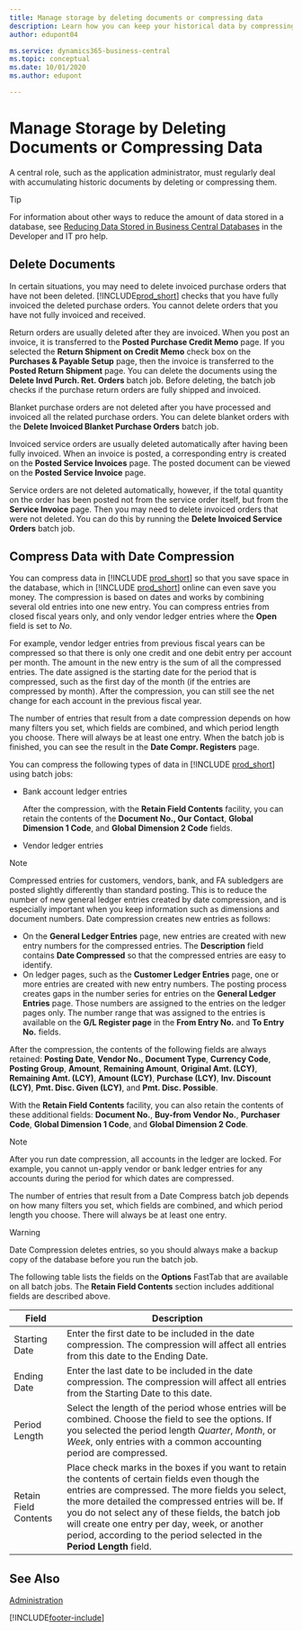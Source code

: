 ```yaml
---
title: Manage storage by deleting documents or compressing data
description: Learn how you can keep your historical data by compressing ledger entries, or delete it.
author: edupont04

ms.service: dynamics365-business-central
ms.topic: conceptual
ms.date: 10/01/2020
ms.author: edupont

---
```

# Manage Storage by Deleting Documents or Compressing Data

A central role, such as the application administrator, must regularly deal with accumulating historic documents by deleting or compressing them.  

> [!TIP]
> For information about other ways to reduce the amount of data stored in a database, see [Reducing Data Stored in Business Central Databases](/dynamics365/business-central/dev-itpro/administration/database-reduce-data) in the Developer and IT pro help.

## Delete Documents

In certain situations, you may need to delete invoiced purchase orders that have not been deleted. [!INCLUDE[prod_short](includes/prod_short.md)] checks that you have fully invoiced the deleted purchase orders. You cannot delete orders that you have not fully invoiced and received.  

Return orders are usually deleted after they are invoiced. When you post an invoice, it is transferred to the **Posted Purchase Credit Memo** page. If you selected the **Return Shipment on Credit Memo** check box on the **Purchases & Payable Setup** page, then the invoice is transferred to the **Posted Return Shipment** page. You can delete the documents using the **Delete Invd Purch. Ret. Orders** batch job. Before deleting, the batch job checks if the purchase return orders are fully shipped and invoiced.  

Blanket purchase orders are not deleted after you have processed and invoiced all the related purchase orders. You can delete blanket orders with the **Delete Invoiced Blanket Purchase Orders** batch job.  

Invoiced service orders are usually deleted automatically after having been fully invoiced. When an invoice is posted, a corresponding entry is created on the **Posted Service Invoices** page. The posted document can be viewed on the **Posted Service Invoice** page.  

Service orders are not deleted automatically, however, if the total quantity on the order has been posted not from the service order itself, but from the **Service Invoice** page. Then you may need to delete invoiced orders that were not deleted. You can do this by running the **Delete Invoiced Service Orders** batch job.  

## Compress Data with Date Compression

You can compress data in [!INCLUDE [prod_short](includes/prod_short.md)] so that you save space in the database, which in [!INCLUDE [prod_short](includes/prod_short.md)] online can even save you money. The compression is based on dates and works by combining several old entries into one new entry. You can compress entries from closed fiscal years only, and only vendor ledger entries where the **Open** field is set to *No*.  

For example, vendor ledger entries from previous fiscal years can be compressed so that there is only one credit and one debit entry per account per month. The amount in the new entry is the sum of all the compressed entries. The date assigned is the starting date for the period that is compressed, such as the first day of the month (if the entries are compressed by month). After the compression, you can still see the net change for each account in the previous fiscal year.

The number of entries that result from a date compression depends on how many filters you set, which fields are combined, and which period length you choose. There will always be at least one entry. When the batch job is finished, you can see the result in the **Date Compr. Registers** page.

You can compress the following types of data in [!INCLUDE [prod_short](includes/prod_short.md)] using batch jobs:

* Bank account ledger entries

  After the compression, with the **Retain Field Contents** facility, you can retain the contents of the **Document No., Our Contact**, **Global Dimension 1 Code**, and **Global Dimension 2 Code** fields.
* Vendor ledger entries

> [!NOTE]
> Compressed entries for customers, vendors, bank, and FA subledgers are posted slightly differently than standard posting. This is to reduce the number of new general ledger entries created by date compression, and is especially important when you keep information such as dimensions and document numbers. Date compression creates new entries as follows:
>* On the **General Ledger Entries** page, new entries are created with new entry numbers for the compressed entries. The **Description** field contains **Date Compressed** so that the compressed entries are easy to identify. 
>* On ledger pages, such as the **Customer Ledger Entries** page, one or more entries are created with new entry numbers. 
> The posting process creates gaps in the number series for entries on the **General Ledger Entries** page. Those numbers are assigned to the entries on the ledger pages only. The number range that was assigned to the entries is available on the **G/L Register page**  in the **From Entry No.** and **To Entry No.** fields. 

After the compression, the contents of the following fields are always retained: **Posting Date**, **Vendor No.**, **Document Type**, **Currency Code**, **Posting Group**, **Amount**, **Remaining Amount**, **Original Amt. (LCY)**, **Remaining Amt. (LCY)**, **Amount (LCY)**, **Purchase (LCY)**, **Inv. Discount (LCY)**, **Pmt. Disc. Given (LCY)**, and **Pmt. Disc. Possible**.

  With the **Retain Field Contents** facility, you can also retain the contents of these additional fields: **Document No.**, **Buy-from Vendor No.**, **Purchaser Code**, **Global Dimension 1 Code**, and **Global Dimension 2 Code**.

> [!NOTE]
> After you run date compression, all accounts in the ledger are locked. For example, you cannot un-apply vendor or bank ledger entries for any accounts during the period for which dates are compressed.

<!--* General ledger entries
* Customer ledger entries-->
<!--* Fixed asset ledger entries
* G/L budget entries
* VAT entries

  After the compression the contents of the following fields are always retained: **Posting Date**, **Type**, **Closed**, **Gen. Bus. Posting Group**, **Gen. Prod. Posting Group**, **VAT Calculation Type**, **Base**, and **Amount**.

  With the **Retain Field Contents** facility, you can also retain the contents of the following additional fields: **Document No.**, **Bill-to/Pay-to No.**, **EU 3-Party Trade**, **Country/Region Code**, and **Internal Ref. No.**.
* Insurance ledger entries
* Maintenance ledger entries
* Resource ledger entries

  After the compression, the contents of the following fields are retained: **Posting Date**, **Resource No.**, **Resource Group No.**, **Entry Type**, **Quantity**, **Total Cost**, **Total Price**, and **Chargeable**.

  With the **Retain Field Contents** facility, you can also retain the contents of the following additional fields: **Document No.**, **Work Type Code**, **Job No.**, **Unit of Measure Code**, **Source Type**, **Source No.**. **Chargeable**, **
* Warehouse entries

  After the compression the contents of the following fields are always retained: **Registering Date**, **Location Code**, **Zone Code**, **Bin Code**, **Item No.**, **Quantity**, **Qty. (Base)**, **Bin Type Code**, **Entry Type**, **Variant Code**, **Qty. per Unit of Measure**, **Unit of Measure Code**, **Warranty Date**, **Expiration Date**, **Cubage**, and **Weight**.

  With the **Retain Field Contents** facility, you can also retain the contents of the **Serial No.** and **Lot No.** fields. -->

The number of entries that result from a Date Compress batch job depends on how many filters you set, which fields are combined, and which period length you choose. There will always be at least one entry. 

> [!WARNING]
> Date Compression deletes entries, so you should always make a backup copy of the database before you run the batch job.

The following table lists the fields on the **Options** FastTab that are available on all batch jobs. The **Retain Field Contents** section includes additional fields are described above.

|Field  |Description  |
|-------|-------------|
|Starting Date     |Enter the first date to be included in the date compression. The compression will affect all entries from this date to the Ending Date.|
|Ending Date     |Enter the last date to be included in the date compression. The compression will affect all entries from the Starting Date to this date.|
|Period Length |Select the length of the period whose entries will be combined. Choose the field to see the options. If you selected the period length *Quarter*, *Month*, or *Week*, only entries with a common accounting period are compressed.|
|Retain Field Contents     |Place check marks in the boxes if you want to retain the contents of certain fields even though the entries are compressed. The more fields you select, the more detailed the compressed entries will be. If you do not select any of these fields, the batch job will create one entry per day, week, or another period, according to the period selected in the **Period Length** field. |

## See Also

[Administration](admin-setup-and-administration.md)  


[!INCLUDE[footer-include](includes/footer-banner.md)]